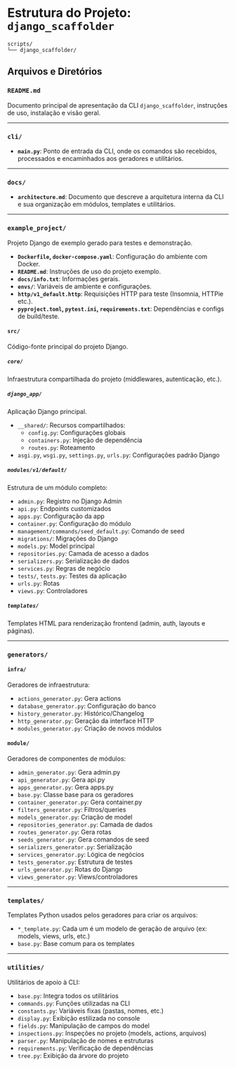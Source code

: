 
# Estrutura do Projeto: `django_scaffolder`

```text
scripts/
└── django_scaffolder/
```

## Arquivos e Diretórios

### `README.md`
Documento principal de apresentação da CLI `django_scaffolder`, instruções de uso, instalação e visão geral.

---

### `cli/`
- **`main.py`**: Ponto de entrada da CLI, onde os comandos são recebidos, processados e encaminhados aos geradores e utilitários.

---

### `docs/`
- **`architecture.md`**: Documento que descreve a arquitetura interna da CLI e sua organização em módulos, templates e utilitários.

---

### `example_project/`
Projeto Django de exemplo gerado para testes e demonstração.

- **`Dockerfile`, `docker-compose.yaml`**: Configuração do ambiente com Docker.
- **`README.md`**: Instruções de uso do projeto exemplo.
- **`docs/info.txt`**: Informações gerais.
- **`envs/`**: Variáveis de ambiente e configurações.
- **`http/v1_default.http`**: Requisições HTTP para teste (Insomnia, HTTPie etc.).
- **`pyproject.toml`, `pytest.ini`, `requirements.txt`**: Dependências e configs de build/teste.

#### `src/`
Código-fonte principal do projeto Django.

##### `core/`
Infraestrutura compartilhada do projeto (middlewares, autenticação, etc.).

##### `django_app/`
Aplicação Django principal.

- `__shared/`: Recursos compartilhados:
  - `config.py`: Configurações globais
  - `containers.py`: Injeção de dependência
  - `routes.py`: Roteamento
- `asgi.py`, `wsgi.py`, `settings.py`, `urls.py`: Configurações padrão Django

##### `modules/v1/default/`
Estrutura de um módulo completo:

- `admin.py`: Registro no Django Admin
- `api.py`: Endpoints customizados
- `apps.py`: Configuração da app
- `container.py`: Configuração do módulo
- `management/commands/seed_default.py`: Comando de seed
- `migrations/`: Migrações do Django
- `models.py`: Model principal
- `repositories.py`: Camada de acesso a dados
- `serializers.py`: Serialização de dados
- `services.py`: Regras de negócio
- `tests/`, `tests.py`: Testes da aplicação
- `urls.py`: Rotas
- `views.py`: Controladores

##### `templates/`
Templates HTML para renderização frontend (admin, auth, layouts e páginas).

---

### `generators/`

#### `infra/`
Geradores de infraestrutura:

- `actions_generator.py`: Gera actions
- `database_generator.py`: Configuração do banco
- `history_generator.py`: Histórico/Changelog
- `http_generator.py`: Geração da interface HTTP
- `modules_generator.py`: Criação de novos módulos

#### `module/`
Geradores de componentes de módulos:

- `admin_generator.py`: Gera admin.py
- `api_generator.py`: Gera api.py
- `apps_generator.py`: Gera apps.py
- `base.py`: Classe base para os geradores
- `container_generator.py`: Gera container.py
- `filters_generator.py`: Filtros/queries
- `models_generator.py`: Criação de model
- `repositories_generator.py`: Camada de dados
- `routes_generator.py`: Gera rotas
- `seeds_generator.py`: Gera comandos de seed
- `serializers_generator.py`: Serialização
- `services_generator.py`: Lógica de negócios
- `tests_generator.py`: Estrutura de testes
- `urls_generator.py`: Rotas do Django
- `views_generator.py`: Views/controladores

---

### `templates/`
Templates Python usados pelos geradores para criar os arquivos:

- `*_template.py`: Cada um é um modelo de geração de arquivo (ex: models, views, urls, etc.)
- `base.py`: Base comum para os templates

---

### `utilities/`
Utilitários de apoio à CLI:

- `base.py`: Integra todos os utilitários
- `commands.py`: Funções utilizadas na CLI
- `constants.py`: Variáveis fixas (pastas, nomes, etc.)
- `display.py`: Exibição estilizada no console
- `fields.py`: Manipulação de campos do model
- `inspections.py`: Inspeções no projeto (models, actions, arquivos)
- `parser.py`: Manipulação de nomes e estruturas
- `requirements.py`: Verificação de dependências
- `tree.py`: Exibição da árvore do projeto
